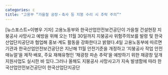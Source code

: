 ```yaml
---
categories: c
title: "고용부 “가을철 공장‧축사 등 지붕 수리 시 추락 주의”"
---
```

[뉴스포스트=이병우 기자] 고용노동부와 한국산업안전보건공단이 가을철 건설현장 지붕공사 사망사고 예방을 위해 오는 11월 30일까지 지붕공사 위험주의보를 발령 및 한국산업단지공단과 협업해 홍보‧계도 활동을 강화한다고 밝혔다.4일 고용노동부에 따르면 기관과 한국산업안전보건공단은 지난해 11월 안전기준을 개정하고 ‘지붕공사 작업 안전 매뉴얼’을 제작‧배포, 주요 재해유형인 ‘채광창 파손 추락’을 예방하기 위한 채광창 덮개 지원사업도 실시한 바 있다.그러나 올해도 지붕공사 사망사고가 지속 발생함에 따라 한국산업안전보건공단이 한국산업단지공단